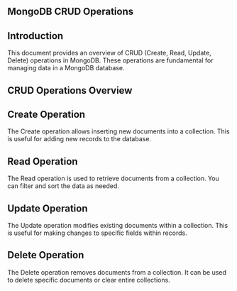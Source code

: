 ## MongoDB CRUD Operations


## Introduction
This document provides an overview of CRUD (Create, Read, Update, Delete) operations in MongoDB. These operations are fundamental for managing data in a MongoDB database.


## CRUD Operations Overview

## Create Operation
The Create operation allows inserting new documents into a collection. This is useful for adding new records to the database.

## Read Operation
The Read operation is used to retrieve documents from a collection. You can filter and sort the data as needed.

## Update Operation
The Update operation modifies existing documents within a collection. This is useful for making changes to specific fields within records.

## Delete Operation
The Delete operation removes documents from a collection. It can be used to delete specific documents or clear entire collections.
